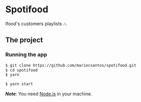 # Spotifood

Ifood's customers playlists 🎶.

## The project

### Running the app

```sh
$ git clone https://github.com/mariocsantos/spotifood.git
$ cd spotifood
$ yarn

$ yarn start
```

***Note***: You need [Node.js](https://nodejs.org/en/) in your machine.
